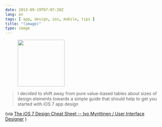 ```yaml
---
date: 2013-09-19T07:07:28Z
lang: en
tags: [ app, design, ios, mobile, tips ]
title: "(image)"
type: image
---
```


<figure>
<a
href="https://hugo.ferreira.cc/i-decided-to-shift-away-from-pure-value-based/attachment/379/"
rel="attachment"><img
src="/wp-content/uploads/2013/09/tumblr_mtdg6qYvhq1qz82meo1_1280-150x150.jpg"
width="150" height="150" /></a></figure>

> I decided to shift away from pure value-based tables about sizes of
> design elements towards a simple guide that should help to get you
> started with iOS 7 app design

(via [The iOS 7 Design Cheat Sheet -- Ivo Mynttinen / User Interface
Designer](http://ivomynttinen.com/blog/the-ios-7-design-cheat-sheet/) )

